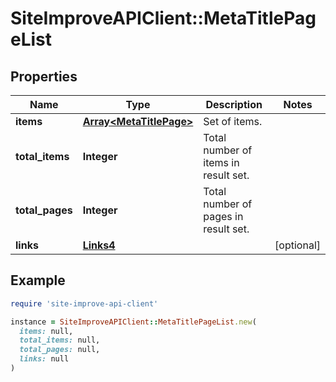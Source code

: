 # SiteImproveAPIClient::MetaTitlePageList

## Properties

| Name | Type | Description | Notes |
| ---- | ---- | ----------- | ----- |
| **items** | [**Array&lt;MetaTitlePage&gt;**](MetaTitlePage.md) | Set of items. |  |
| **total_items** | **Integer** | Total number of items in result set. |  |
| **total_pages** | **Integer** | Total number of pages in result set. |  |
| **links** | [**Links4**](Links4.md) |  | [optional] |

## Example

```ruby
require 'site-improve-api-client'

instance = SiteImproveAPIClient::MetaTitlePageList.new(
  items: null,
  total_items: null,
  total_pages: null,
  links: null
)
```

